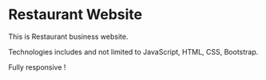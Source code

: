 Restaurant Website
=================

This is  Restaurant business website.

Technologies includes and not limited to  JavaScript, HTML, CSS, Bootstrap.

Fully responsive !


